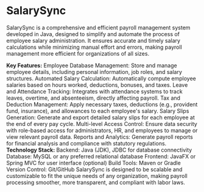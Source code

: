 # SalarySync
SalarySync is a comprehensive and efficient payroll management system developed in Java, designed to simplify and automate the process of employee salary administration. It ensures accurate and timely salary calculations while minimizing manual effort and errors, making payroll management more efficient for organizations of all sizes.

<b>Key Features:</b>
Employee Database Management: Store and manage employee details, including personal information, job roles, and salary structures.
Automated Salary Calculation: Automatically compute employee salaries based on hours worked, deductions, bonuses, and taxes.
Leave and Attendance Tracking: Integrates with attendance systems to track leaves, overtime, and absenteeism, directly affecting payroll.
Tax and Deduction Management: Apply necessary taxes, deductions (e.g., provident fund, insurance), and allowances to each employee's salary.
Salary Slips Generation: Generate and export detailed salary slips for each employee at the end of every pay cycle.
Multi-level Access Control: Ensure data security with role-based access for administrators, HR, and employees to manage or view relevant payroll data.
Reports and Analytics: Generate payroll reports for financial analysis and compliance with statutory regulations.
<b>Technology Stack:</b>
Backend: Java (JDK), JDBC for database connectivity
Database: MySQL or any preferred relational database
Frontend: JavaFX or Spring MVC for user interface (optional)
Build Tools: Maven or Gradle
Version Control: Git/GitHub
SalarySync is designed to be scalable and customizable to fit the unique needs of any organization, making payroll processing smoother, more transparent, and compliant with labor laws.


